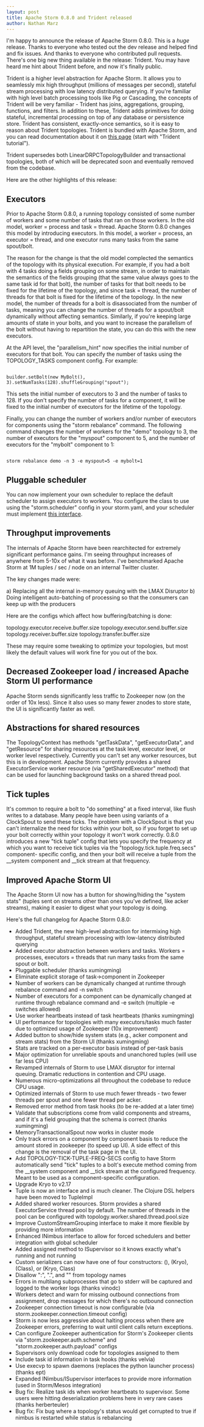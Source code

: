 ```yaml
---
layout: post
title: Apache Storm 0.8.0 and Trident released
author: Nathan Marz
---
```


I'm happy to announce the release of Apache Storm 0.8.0. This is a *huge* release. Thanks to everyone who tested out the dev release and helped find and fix issues. And thanks to everyone who contributed pull requests. There's one big new thing available in the release: Trident. You may have heard me hint about Trident before, and now it's finally public. 

Trident is a higher level abstraction for Apache Storm. It allows you to seamlessly mix high throughput (millions of messages per second), stateful stream processing with low latency distributed querying. If you're familiar with high level batch processing tools like Pig or Cascading, the concepts of Trident will be very familiar - Trident has joins, aggregations, grouping, functions, and filters. In addition to these, Trident adds primitives for doing stateful, incremental processing on top of any database or persistence store. Trident has consistent, exactly-once semantics, so it is easy to reason about Trident topologies. Trident is bundled with Apache Storm, and you can read documentation about it on [this page](https://github.com/apache/incubator-storm/wiki/Documentation) (start with "Trident tutorial").

Trident supersedes both LinearDRPCTopologyBuilder and transactional topologies, both of which will be deprecated soon and eventually removed from the codebase. 

Here are the other highlights of this release: 


Executors
---------

Prior to Apache Storm 0.8.0, a running topology consisted of some number of workers and some number of tasks that ran on those workers. In the old model, worker = process and task = thread. Apache Storm 0.8.0 changes this model by introducing executors. In this model, a worker = process, an executor = thread, and one executor runs many tasks from the same spout/bolt. 

The reason for the change is that the old model complected the semantics of the topology with its physical execution. For example, if you had a bolt with 4 tasks doing a fields grouping on some stream, in order to maintain the semantics of the fields grouping (that the same value always goes to the same task id for that bolt), the number of tasks for that bolt needs to be fixed for the lifetime of the topology, and since task = thread, the number of threads for that bolt is fixed for the lifetime of the topology. In the new model, the number of threads for a bolt is disassociated from the number of tasks, meaning you can change the number of threads for a spout/bolt dynamically without affecting semantics. Similarly, if you're keeping large amounts of state in your bolts, and you want to increase the parallelism of the bolt without having to repartition the state, you can do this with the new executors. 

At the API level, the "parallelism_hint" now specifies the initial number of executors for that bolt. You can specify the number of tasks using the TOPOLOGY_TASKS component config. For example:

<code>
builder.setBolt(new MyBolt(), 3).setNumTasks(128).shuffleGrouping("spout"); 
</code>

This sets the initial number of executors to 3 and the number of tasks to 128. If you don't specify the number of tasks for a component, it will be fixed to the initial number of executors for the lifetime of the topology. 

Finally, you can change the number of workers and/or number of executors for components using the "storm rebalance" command. The following command changes the number of workers for the "demo" topology to 3, the number of executors for the "myspout" component to 5, and the number of executors for the "mybolt" component to 1: 

<code>
storm rebalance demo -n 3 -e myspout=5 -e mybolt=1 
</code>

Pluggable scheduler
-------------------

You can now implement your own scheduler to replace the default scheduler to assign executors to workers. You configure the class to use using the "storm.scheduler" config in your storm.yaml, and your scheduler must implement [this interface](https://github.com/apache/incubator-storm/blob/master/src/jvm/backtype/storm/scheduler/IScheduler.java).

Throughput improvements
-----------------------

The internals of Apache Storm have been rearchitected for extremely significant performance gains. I'm seeing throughput increases of anywhere from 5-10x of what it was before. I've benchmarked Apache Storm at 1M tuples / sec / node on an internal Twitter cluster. 

The key changes made were: 

a) Replacing all the internal in-memory queuing with the LMAX Disruptor 
b) Doing intelligent auto-batching of processing so that the consumers can keep up with the producers 

Here are the configs which affect how buffering/batching is done: 

topology.executor.receive.buffer.size 
topology.executor.send.buffer.size 
topology.receiver.buffer.size 
topology.transfer.buffer.size 

These may require some tweaking to optimize your topologies, but most likely the default values will work fine for you out of the box. 

Decreased Zookeeper load / increased Apache Storm UI performance
-----------------------
Apache Storm sends significantly less traffic to Zookeeper now (on the order of 10x less). Since it also uses so many fewer znodes to store state, the UI is significantly faster as well. 

Abstractions for shared resources
-----------------------

The TopologyContext has methods "getTaskData", "getExecutorData", and "getResource" for sharing resources at the task level, executor level, or worker level respectively. Currently you can't set any worker resources, but this is in development. Apache Storm currently provides a shared ExecutorService worker resource (via "getSharedExecutor" method) that can be used for launching background tasks on a shared thread pool. 

Tick tuples
-----------------------

It's common to require a bolt to "do something" at a fixed interval, like flush writes to a database. Many people have been using variants of a ClockSpout to send these ticks. The problem with a ClockSpout is that you can't internalize the need for ticks within your bolt, so if you forget to set up your bolt correctly within your topology it won't work correctly. 0.8.0 introduces a new "tick tuple" config that lets you specify the frequency at which you want to receive tick tuples via the "topology.tick.tuple.freq.secs" component- specific config, and then your bolt will receive a tuple from the __system component and __tick stream at that frequency. 

Improved Apache Storm UI
-----------------------

The Apache Storm UI now has a button for showing/hiding the "system stats" (tuples sent on streams other than ones you've defined, like acker streams), making it easier to digest what your topology is doing.

Here's the full changelog for Apache Storm 0.8.0: 

 * Added Trident, the new high-level abstraction for intermixing high throughput, stateful stream processing with low-latency distributed querying 
 * Added executor abstraction between workers and tasks. Workers = processes, executors = threads that run many tasks from the same spout or bolt. 
 * Pluggable scheduler (thanks xumingming) 
 * Eliminate explicit storage of task->component in Zookeeper 
 * Number of workers can be dynamically changed at runtime through rebalance command and -n switch 
 * Number of executors for a component can be dynamically changed at runtime through rebalance command and -e switch (multiple -e switches allowed) 
 * Use worker heartbeats instead of task heartbeats (thanks xumingming) 
 * UI performance for topologies with many executors/tasks much faster due to optimized usage of Zookeeper (10x improvement) 
 * Added button to show/hide system stats (e.g., acker component and stream stats) from the Storm UI (thanks xumingming) 
 * Stats are tracked on a per-executor basis instead of per-task basis 
 * Major optimization for unreliable spouts and unanchored tuples (will use far less CPU) 
 * Revamped internals of Storm to use LMAX disruptor for internal queuing. Dramatic reductions in contention and CPU usage. 
 * Numerous micro-optimizations all throughout the codebase to reduce CPU usage. 
 * Optimized internals of Storm to use much fewer threads - two fewer threads per spout and one fewer thread per acker. 
 * Removed error method from task hooks (to be re-added at a later time) 
 * Validate that subscriptions come from valid components and streams, and if it's a field grouping that the schema is correct (thanks xumingming) 
 * MemoryTransactionalSpout now works in cluster mode 
 * Only track errors on a component by component basis to reduce the amount stored in zookeeper (to speed up UI). A side effect of this change is the removal of the task page in the UI. 
 * Add TOPOLOGY-TICK-TUPLE-FREQ-SECS config to have Storm automatically send "tick" tuples to a bolt's execute method coming from the __system component and __tick stream at the configured frequency. Meant to be used as a component-specific configuration. 
 * Upgrade Kryo to v2.17 
 * Tuple is now an interface and is much cleaner. The Clojure DSL helpers have been moved to TupleImpl 
 * Added shared worker resources. Storm provides a shared ExecutorService thread pool by default. The number of threads in the pool can be configured with topology.worker.shared.thread.pool.size 
 * Improve CustomStreamGrouping interface to make it more flexible by providing more information 
 * Enhanced INimbus interface to allow for forced schedulers and better integration with global scheduler 
 * Added assigned method to ISupervisor so it knows exactly what's running and not running 
 * Custom serializers can now have one of four constructors: (), (Kryo), (Class), or (Kryo, Class) 
 * Disallow ":", ".", and "\" from topology names 
 * Errors in multilang subprocesses that go to stderr will be captured and logged to the worker logs (thanks vinodc) 
 * Workers detect and warn for missing outbound connections from assignment, drop messages for which there's no outbound connection 
 * Zookeeper connection timeout is now configurable (via storm.zookeeper.connection.timeout config) 
 * Storm is now less aggressive about halting process when there are Zookeeper errors, preferring to wait until client calls return exceptions. 
 * Can configure Zookeeper authentication for Storm's Zookeeper clients via "storm.zookeeper.auth.scheme" and "storm.zookeeper.auth.payload" configs 
 * Supervisors only download code for topologies assigned to them 
 * Include task id information in task hooks (thanks velvia) 
 * Use execvp to spawn daemons (replaces the python launcher process) (thanks ept) 
 * Expanded INimbus/ISupervisor interfaces to provide more information (used in Storm/Mesos integration) 
 * Bug fix: Realize task ids when worker heartbeats to supervisor. Some users were hitting deserialization problems here in very rare cases (thanks herberteuler) 
 * Bug fix: Fix bug where a topology's status would get corrupted to true if nimbus is restarted while status is rebalancing 
 